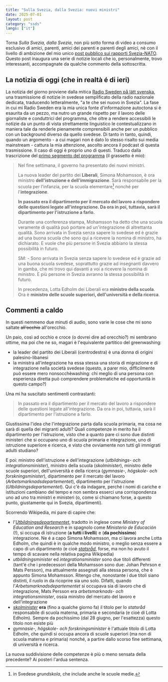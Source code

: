```yaml
---
title: "Sulla Svezia, dalla Svezia: nuovi ministri"
date: 2025-07-01
layout: post
category: "ssds"
langs: ["it"] 
---
```


Torna _Sulla Svezia, dalla Svezia_, non più sotto forma di video a consumo esclusivo di amici, parenti, amici dei parenti e parenti degli amici, nè con il livello di ambizione del mio unico [post pubblico sui rapporti Svezia-NATO](https://harisont.github.io/ssds/2022/05/24/sv-nato.html).
Questo post inaugura una serie di notizie locali che io, personalmente, trovo interessanti, accompagnate da qualche commento della sottoscritta.

## La notizia di oggi (che in realtà é di ieri)
La notizia del giorno proviene dalla mitica [Radio Sweden på lätt svenska](https://www.sverigesradio.se/radioswedenpalattsvenska), una trasmissione di notizie in svedese semplificato della radio nazionale dedicata, traducendo letteralmente, "a te che sei nuovo in Svezia".
La fase in cui mi Radio Sweden era la mia unica fonte d'informazione autoctona si è esaurita da un pezzo, ma nutro un grande rispetto per il lavoro delle giornaliste e conduttrici del programma, che oltre a rendere accessibili le notizie da un punto di vista strettamente linguistico le contestualizzano in maniera tale da renderle pienamente comprensibili anche per un pubblico con un background diverso da quello svedese.
Di tanto in tanto, quindi, quando un argomento - a cui magari non è dato lo stesso risalto sui media mainstream - cattura la mia attenzione, ascolto ancora il podcast di questa trasmissione. 
Il caso di oggi è proprio uno di questi. 
Traduco dalla trascrizione del [primo segmento del programma](https://www.sverigesradio.se/artikel/nya-ministrar-i-regeringen--2) (il grassetto è mio):

> Nel fine settimana, il governo ha presentato dei nuovi ministri.
> 
> La nuova leader del partito dei __Liberali__, Simona Mohamsson, è ora ministro __dell'istruzione e dell'immigrazione__. Sarà responsabile per la scuola per l'infanzia, per la scuola elementare[^1] nonché per l'__integrazione__.
>
> __In passato era il dipartimento per il mercato del lavoro a rispondere delle questioni legate all'integrazione. Da ora in poi, tuttavia, sarà il dipartimento per l'istruzione a farlo.__
>
> Durante una conferenza stampa, Mohamsson ha detto che una scuola veramente di qualità può portare ad un'integrazione di altrettanta qualità. Sono arrivata in Svezia senza sapere lo svedese ed è grazie ad una buona scuola che sono qui a ricevere la nomina di ministro, ha dichiarato. E vuole che più persone in Svezia abbiano la stessa possibilità in futuro.
>
> SM: - Sono arrivata in Svezia senza sapere lo svedese ed è grazie ad una buona scuola svedese, soprattutto grazie ad insegnanti davvero in gamba, che mi trovo qui davanti a voi a ricevere la nomina di ministro. E più persone in Svezia avranno la stessa possibilità in futuro.
>
> In precedenza, Lotta Edholm dei Liberali era __ministro della scuola__. Ora è __ministro delle scuole superiori, dell'università e della ricerca__.

## Commenti a caldo
In questi nemmeno due minuti di audio, sono varie le cose che mi sono saltate ~~all'occhio~~ all'orecchio.

Un paio, così ad occhio e croce (o dovrei dire ad orecchio?) mi sembrano ottime, ma poi che ne so, magari è l'equivalente partitico del greenwashing:

- la leader del partito dei Liberali (centrodestra) è una donna di origini palesino-libanesi
- la ministra all'integrazione ha essa stessa una storia di migrazione e di integrazione nella società svedese (questo, a parer mio, difficilmente può essere mero nonsocchèwashing: chi meglio di una persona con esperienza diretta può comprendere problematiche ed opportunità in questo campo?)

Una mi ha suscitato sentimenti contrastanti:

> In passato era il dipartimento per il mercato del lavoro a rispondere delle questioni legate all'integrazione. Da ora in poi, tuttavia, sarà il dipartimento per l'istruzione a farlo.

Giustissima l'idea che l'integrazione parta dalla scuola primaria, ma cosa ne sarà di quella dei migranti adulti?
Quali competenze in merito ha il dipartimento per l'istruzione, visto che a quanto pare ci sono due distinti ministeri che si occupano uno di scuola primaria e integrazione, uno di istruzione superiore e ricerca, e visto che ovviamente non tutti gli immigrati adulti studiano?

E poi: ministro dell'istruzione e dell'integrazione (_utbildnings- och integrationsminister_), ministro della scuola (_skolminister_), ministro delle scuole superiori, dell'università e della ricerca (_gymnasie-, högskole- och forskningsminister_), dipartimento per il mercato del lavoro (_Arbetsmarknadsdepartementet_), dipartimento per l'istruzione (_Utbildningsdepartementet_).
Qui c'è da indagare, perché i nomi di cariche e istituzioni cambiano del tempo e non sembra esserci una corrispondenza uno ad uno tra ministri e ministeri (o, come si chiamano forse, a questo punto, giustamente qui in Svezia, dipartimenti).

Scorrendo Wikipedia, mi pare di capire che:

- l'[_Utbildningsdepartementet_](](https://sv.wikipedia.org/wiki/Utbildningsdepartementet)), tradotto in inglese come _Ministry of Education and Research_ e in spagnolo come _Ministerio de Educación_ (!), si occupa di istruzione (__a tutti i livelli__) e (__da pochissimo__) integrazione. Ne é a capo Simona Mohamsson, ma ci lavora anche Lotta Edholm, che quindi è in qualche modo ministro, o meglio senza essere a capo di un dipartimento (e cioè [_statsråd_](https://sv.wikipedia.org/wiki/Statsr%C3%A5d_(Sverige)), forse, ma non ho avuto il tempo di scavare nella relativa pagina Wikipedia)
- _utbildningsminister_ ed _integrationsminister_ sono due titoli differenti (tant'è che i predecessori della Mohamsson sono due: Johan Pehrson e
Mats Persson), ma attualmente assegnati alla stessa persona, che è appunto Simona Mohamsson. Ritengo che, nonostante i due titoli siano distinti, il ruolo in da ricoprire sia uno solo. Difatti, quando l'_Arbetsmarknadsdepartementet_ si occupava sia di lavoro che di integrazione, Mats Persson era _arbetsmarknads- och integrationsminister_, ossia ministro del mercato del lavoro e dell'integrazione
- [_skolminister_](https://sv.wikipedia.org/wiki/Sveriges_skolminister) __era__ (fino a qualche giorno fa) il titolo per lo _statsråd_ responsabile di scuola materna, primaria e secondaria (e cioè di Lotta Edholm). Sempre da pochissimo (dal 28 giugno, per l'esattezza) questo titolo non esiste più
- _gymnasie-, högskole- och forskningsminister_  è l'attuale titolo di Lotta Edholm, che quindi si occupa ancora di scuole superiori (ma non di scuola materna e primaria) nonché, a partire dallo scorso fine settimana, di università e ricerca. 

La nuova suddivisione delle competenze è più o meno sensata della precedente? Ai posteri l'ardua sentenza.

[^1]: in Svedese _grundskola_, che include anche le scuole medie.